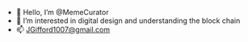- 👋 Hello, I’m @MemeCurator
- 👀 I’m interested in digital design and understanding the block chain 
- 📫 JGifford1007@gmail.com

<!---
MemeCurator/MemeCurator is a ✨ special ✨ repository because its `README.md` (this file) appears on your GitHub profile.
You can click the Preview link to take a look at your changes.
--->
